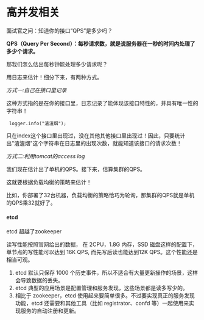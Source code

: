 # 高并发相关

面试官之问：知道你的接口“QPS”是多少吗？

**QPS（Query Per Second）：每秒请求数，就是说服务器在一秒的时间内处理了多少个请求。**

那我们怎么估出每秒钟能处理多少请求呢？

用日志来估计！细分下来，有两种方式。

*方式一:自己在接口里记录*

这种方式指的是在你的接口里，日志记录了能体现该接口特性的，并具有唯一性的字符串！

```text
 logger.info("渣渣烟");
```

只在index这个接口里出现过，没在其他其他接口里出现过！因此，只要统计出"渣渣烟"这个字符串在日志里的出现次数，就能知道该接口的请求次数！

*方式二:利用tomcat的access log*

我们现在估计出了单机的QPS。接下来，估算集群的QPS。

这就要根据负载均衡的策略来估计！

比如，你部署了32台机器，负载均衡的策略恰巧为轮询，那集群的QPS就是单机的QPS乘32就好了。



#### etcd

etcd 超越了zookeeper

读写性能按照官网给出的数据， 在 2CPU，1.8G 内存，SSD 磁盘这样的配置下，单节点的写性能可以达到 16K QPS, 而先写后读也能达到12K QPS。这个性能还是相当可观。

1. etcd 默认只保存 1000 个历史事件，所以不适合有大量更新操作的场景，这样会导致数据的丢失。
2. etcd 典型的应用场景是配置管理和服务发现，这些场景都是读多写少的。
3. 相比于 zookeeper，etcd 使用起来要简单很多。不过要实现真正的服务发现功能，etcd 还需要和其他工具（比如 registrator、confd 等）一起使用来实现服务的自动注册和更新。